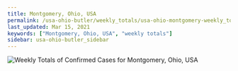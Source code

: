```yaml
---
title: Montgomery, Ohio, USA
permalink: /usa-ohio-butler/weekly_totals/usa-ohio-montgomery-weekly_totals.html
last_updated: Mar 15, 2021
keywords: ["Montgomery, Ohio, USA", "weekly totals"]
sidebar: usa-ohio-butler_sidebar
---
```


![Weekly Totals of Confirmed Cases for Montgomery, Ohio, USA](/covid_tracker/images/graphs/usa-ohio-montgomery-weekly_totals_graph.png)
